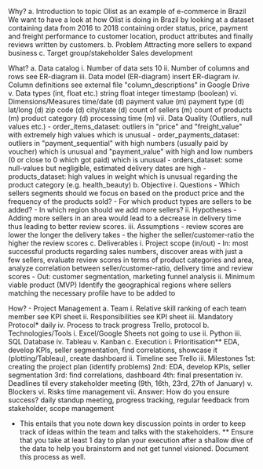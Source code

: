 Why?
    a. Introduction to topic
        Olist as an example of e-commerce in Brazil
        We want to have a look at how Olist is doing in Brazil by looking at a dataset containing data from 2016 to 2018 containing order status, price, payment and freight performance to customer location, product attributes and finally reviews written by customers.
    b. Problem
        Attracting more sellers to expand business
    c. Target group/stakeholder
        Sales development

What?
    a. Data catalog
        i. Number of data sets
            10
        ii. Number of columns and rows
            see ER-diagram
        iii. Data model (ER-diagram)
            insert ER-diagram
        iv. Column definitions
            see external file "column_descriptions" in Google Drive
        v. Data types (int, float etc.)
            string
            float
            integer
            timestamp
            (boolean)
        vi. Dimensions/Measures
            time/date (d)
            payment value (m)
            payment type (d)
            lat/long (d)
            zip code (d)
            city/state (d)
            count of sellers (m)
            count of products (m)
            product category (d)
            processing time (m)
        vii. Data Quality (Outliers, null values etc.)
            - order_items_dataset: outliers in "price" and "freight_value" with extremely high values which is unusual
            - order_payments_dataset: outliers in "payment_sequential" with high numbers (usually paid by voucher) which is unusual and "payment_value" with high and low numbers (0 or close to 0 which got paid) which is unusual
            - orders_dataset: some null-values but negligible, estimated delivery dates are high
            - products_dataset: high values in weight which is unusual regarding the product category (e.g. health_beauty)
    b. Objective
        i. Questions
            - Which sellers segments should we focus on based on the product price and the frequency of the products sold?
            - For which product types are sellers to be added?
            - In which region should we add more sellers?
        ii. Hypotheses
            - Adding more sellers in an area would lead to a decrease in delivery time thus leading to better review scores.
        iii. Assumptions
            - review scores are lower the longer the delivery takes
            - the higher the seller/customer-ratio the higher the review scores
    c. Deliverables
        i. Project scope (in/out)
            - In: most successful products regarding sales numbers, discover areas with just a few sellers, evaluate review scores in terms of product categories and area, analyze correlation between seller/customer-ratio, delivery time and review scores
            - Out: customer segmentation, marketing funnel analysis
        ii. Minimum viable product (MVP)
            Identify the geographical regions where sellers matching the necessary profile have to be added to

How? - Project Management
    a. Team
        i. Relative skill ranking of each team member
            see KPI sheet
        ii. Responsibilities
            see KPI sheet
        iii. Mandatory Protocol*
            daily
        iv. Process to track progress
            Trello, protocol
    b. Technologies/Tools
        i. Excel/Google Sheets
            not going to use
        ii. Python
        iii. SQL Database
        iv. Tableau
        v. Kanban
    c. Execution
        i. Prioritisation**
            EDA, develop KPIs, seller segmentation, find correlations, showcase it (plotting/Tableau), create dashboard
        ii. Timeline
            see Trello
        iii. Milestones
            1st: creating the project plan (identify problems)
            2nd: EDA, develop KPIs, seller segmentation
            3rd: find correlations, dashboard
            4th: final presentation
        iv. Deadlines
            til every stakeholder meeting (9th, 16th, 23rd, 27th of January)
        v. Blockers
        vi. Risks
            time management
        vii. Answer: How do you ensure success?
            daily standup meeting, progress tracking, regular feedback from stakeholder, scope management

* This entails that you note down key discussion points in order to keep track of ideas within the team and talks with the stakeholders.
** Ensure that you take at least 1 day to plan your execution after a shallow dive of the data to help you brainstorm and not get tunnel visioned. Document this process as well.